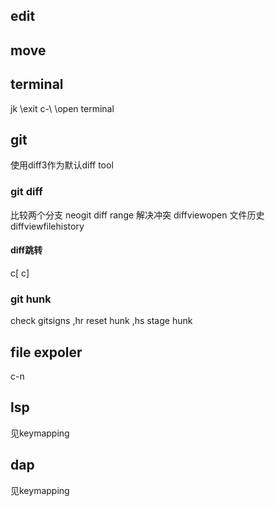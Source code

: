 ## edit
## move
## terminal
jk  \\exit 
c-\  \\open terminal
## git
使用diff3作为默认diff tool
### git diff
比较两个分支
neogit diff range 
解决冲突
diffviewopen
文件历史
diffviewfilehistory
#### diff跳转
c[
c]
### git hunk
check gitsigns
,hr reset hunk
,hs stage hunk
## file expoler
c-n
## lsp
见keymapping
## dap
见keymapping
